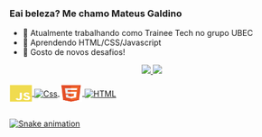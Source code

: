 ### Eai beleza? Me chamo Mateus Galdino

- 🔭 Atualmente trabalhando como Trainee Tech no grupo UBEC
- 🌱 Aprendendo HTML/CSS/Javascript
- 🎉 Gosto de novos desafios!

<div align="center">
  <a href="https://github.com/galdinomateus">
  <img height="150em" src="https://github-readme-stats.vercel.app/api?username=galdinomateus&show_icons=true&theme=dark&include_all_commits=true&count_private=true"/>
  <img height="150em" src="https://github-readme-stats.vercel.app/api/top-langs/?username=galdinomateus&layout=compact&langs_count=7&theme=dark"/>
</div>
  
  <div style="display: inline_block"><br>
  <img align="center" alt="Js" height="30" width="40" src="https://raw.githubusercontent.com/devicons/devicon/master/icons/javascript/javascript-plain.svg">
  <img align="center" alt="Css" height="30" width="40" src="https://cdn.jsdelivr.net/gh/devicons/devicon/icons/css3/css3-original-wordmark.svg" />
  <img align="center" alt="HTML" height="30" width="40" src="https://raw.githubusercontent.com/devicons/devicon/master/icons/html5/html5-original.svg">
  <img align="center" alt="HTML" height="30" width="40" <img src="https://cdn.jsdelivr.net/gh/devicons/devicon/icons/nodejs/nodejs-original.svg" />

</div>
  
  ##

  
    
  ![Snake animation](https://github.com/GaldinoMateus/GaldinoMateus/blob/output/github-contribution-grid-snake.svg)
 
